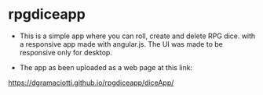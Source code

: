 # rpgdiceapp

* This is a simple app where you can roll, create and delete RPG dice. with a responsive app made with angular.js. The UI was made to be responsive only for desktop.

* The app as been uploaded as a web page at this link:

https://dgramaciotti.github.io/rpgdiceapp/diceApp/
